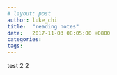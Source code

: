```yaml
---
# layout: post
author: luke_chi
title:  "reading notes"
date:   2017-11-03 08:05:00 +0800
categories: 
tags: 
---
```


test 2 2

